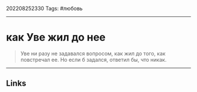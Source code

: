 202208252330
Tags: #любовь 

---

# как Уве жил до нее
> Уве ни разу не задавался вопросом, как жил до того, как повстречал ее. Но если б задался, ответил бы, что никак.

---
## Links